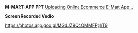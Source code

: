 **M-MART-APP**
**PPT**
[Uploading Online Ecommerce E-Mart App…]()



**Screen Recorded Vedio**

https://photos.app.goo.gl/MGdJZ9Q4QMMFPghT9
